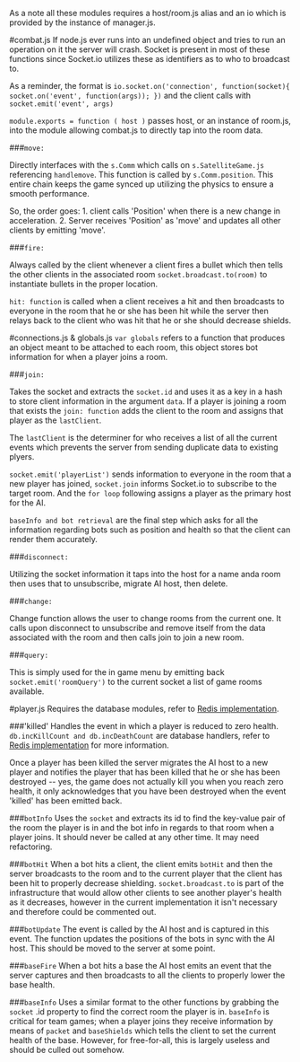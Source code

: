 As a note all these modules requires a host/room.js alias and an io which is provided by the instance of manager.js. 


#combat.js
If node.js ever runs into an undefined object and tries to run an operation on it the server will crash. Socket is present in most of these functions since Socket.io utilizes these as identifiers as to who to broadcast to.

As a reminder, the format is `io.socket.on('connection', function(socket){
   socket.on('event', function(args));
 })` and the client calls with `socket.emit('event', args)`


`module.exports = function ( host )`  passes host, or an instance of room.js, into the module allowing combat.js to directly tap into the room data.

###`move:` 

Directly interfaces with the `s.Comm` which calls on `s.SatelliteGame.js` referencing `handlemove`. This function is called by `s.Comm.position`.  This entire chain keeps the game synced up utilizing the physics to ensure a smooth performance. 

So, the order goes: 1. client calls 'Position' when there is a new change in acceleration. 2. Server receives 'Position' as 'move' and updates all other clients by emitting 'move'. 

###`fire:` 

Always called by the client whenever a client fires a bullet which then tells the other clients in the associated room `socket.broadcast.to(room)` to instantiate bullets in the proper location. 

`hit: function` is called when a client receives a hit and then broadcasts to everyone in the room that he or she has been hit while the server then relays back to the client who was hit that he or she should decrease shields. 

#connections.js & globals.js
`var globals` refers to a function that produces an object meant to be attached to each room, this object stores bot information for when a player joins a room. 

###`join:` 

Takes the socket and extracts the `socket.id` and uses it as a key in a hash to store client information in the argument `data`. If a player is joining a room that exists the `join: function` adds the client to the room and assigns that player as the `lastClient`.  

The `lastClient` is the determiner for who receives a list of all the current events which prevents the server from sending duplicate data to existing plyers. 

`socket.emit('playerList')` sends information to everyone in the room that a new player has joined,  `socket.join` informs Socket.io to subscribe to the target room.  And the `for loop` following assigns a player as the primary host for the AI. 

`baseInfo and bot retrieval` are the final step which asks for all the information regarding bots such as position and health so that the client can render them accurately.

###`disconnect:` 

Utilizing the socket information it taps into the host for a name anda room then uses that to unsubscribe, migrate AI host, then delete. 


###`change:`

Change function allows the user to change rooms from the current one. It calls upon disconnect to unsubscribe and remove itself from the data associated with the room and then calls join to join a new room. 

###`query:`

This is simply used for the in game menu by emitting back `socket.emit('roomQuery')` to the current socket a  list of game rooms available. 

#player.js
Requires the database modules, refer to [Redis implementation](../server/db).

###'killed'
Handles the event in which a player is reduced to zero health. `db.incKillCount and db.incDeathCount` are database handlers, refer to [Redis implementation](../server/db) for more information. 

Once a player has been killed the server migrates the AI host to a new player and notifies the player that has been killed that he or she has been destroyed -- yes, the game does not actually kill you when you reach zero health, it only acknowledges that you have been destroyed when the event 'killed' has been emitted back. 

###`botInfo`
Uses the `socket` and extracts its id to find the key-value pair of the room the player is in and the bot info in regards to that room when a player joins. It should never be called at any other time. It may need refactoring. 

###`botHit`
When a bot hits a client, the client emits `botHit` and then the server broadcasts to the room and to the current player that the client has been hit to properly decrease shielding. `socket.broadcast.to` is part of the infrastructure that would allow other clients to see another player's health as it decreases, however in the current implementation it isn't necessary and therefore could be commented out. 

###`botUpdate`
The event is called by the AI host and is captured in this event. The function updates the positions of the bots in sync with the AI host. This should be moved to the server at some point. 

###`baseFire`
When a bot hits a base the AI host emits an event that the server captures and then broadcasts to all the clients to properly lower the base health. 

###`baseInfo`
Uses a similar format to the other functions by grabbing the `socket` .id property to find the correct room the player is in. `baseInfo` is critical for team games; when a player joins they receive information by means of `packet` and `baseShields` which tells the client to set the current health of the base. However, for free-for-all, this is largely useless and should be culled out somehow. 